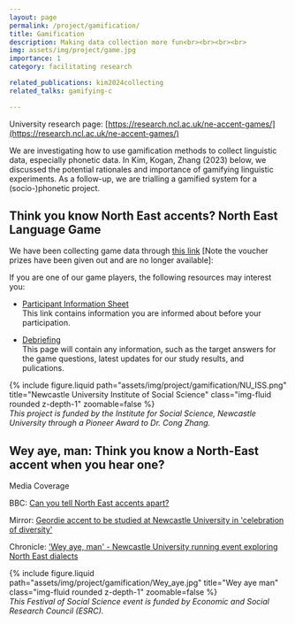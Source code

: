```yaml
---
layout: page
permalink: /project/gamification/
title: Gamification
description: Making data collection more fun<br><br><br><br>
img: assets/img/project/game.jpg
importance: 1
category: facilitating research

related_publications: kim2024collecting
related_talks: gamifying-c

---
```

University research page: [https://research.ncl.ac.uk/ne-accent-games/](https://research.ncl.ac.uk/ne-accent-games/)

We are investigating how to use gamification methods to collect linguistic data, especially phonetic data. In Kim, Kogan, Zhang (2023) below, we discussed the potential rationales and importance of gamifying linguistic experiments. As a follow-up, we are trialling a gamified system for a (socio-)phonetic project.


## Think you know North East accents? North East Language Game

We have been collecting game data through [this link](https://research.ncl.ac.uk/ne-accent-games/game/) [Note the voucher prizes have been given out and are no longer available]:

If you are one of our game players, the following resources may interest you:
- <a href="{{ site.baseurl }}participant_info/">Participant Information Sheet</a>  
This link contains information you are informed about before your participation.
 
- <a href="{{ site.baseurl }}debriefing/">Debriefing</a>  
This page will contain any information, such as the target answers for the game questions,  latest updates for our study results, and pulications.




<div class="center">
    <div class="col-sm mt-3 mt-md-0">
        {% include figure.liquid path="assets/img/project/gamification/NU_ISS.png" title="Newcastle University Institute of Social Science" class="img-fluid rounded z-depth-1"  zoomable=false %}
    </div>
</div>

<div class="caption">
    <em>This project is funded by the Institute for Social Science, Newcastle University through a Pioneer Award to Dr. Cong Zhang.</em>
</div>


## Wey aye, man: Think you know a North-East accent when you hear one?

Media Coverage

BBC: [Can you tell North East accents apart?](https://www.bbc.co.uk/news/articles/crezw2zx138o)

Mirror: [Geordie accent to be studied at Newcastle University in 'celebration of diversity'](https://www.mirror.co.uk/news/uk-news/geordie-accent-studied-newcastle-university-34004194)

Chronicle: ['Wey aye, man' - Newcastle University running event exploring North East dialects](https://www.chroniclelive.co.uk/news/north-east-news/wey-aye-man-newcastle-university-30246657)


<div class="center">
    <div class="col-sm mt-3 mt-md-0">
        {% include figure.liquid path="assets/img/project/gamification/Wey_aye.jpg" title="Wey aye man" class="img-fluid rounded z-depth-1"  zoomable=false %}
    </div>
</div>

<div class="caption">
    <em>This Festival of Social Science event is funded by Economic and Social Research Council (ESRC).</em>
</div>
<br><br>




